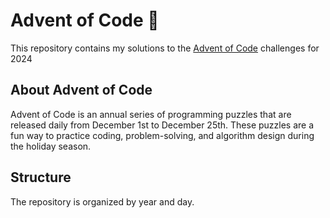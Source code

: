 # Advent of Code 🎄

This repository contains my solutions to the [Advent of Code](https://adventofcode.com/) challenges for 2024

## About Advent of Code
Advent of Code is an annual series of programming puzzles that are released daily from December 1st to December 25th. These puzzles are a fun way to practice coding, problem-solving, and algorithm design during the holiday season.

## Structure
The repository is organized by year and day.
